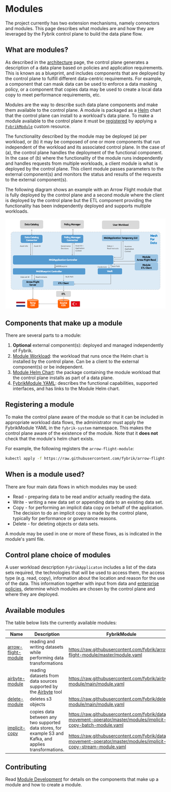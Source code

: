 # Modules

The project currently has two extension mechanisms, namely connectors and modules. 
This page describes what modules are and how they are leveraged by the Fybrik control plane to build the data plane flow.  

## What are modules?

As described in the [architecture](./architecture.md) page, the control plane generates a description of a data plane based on policies and application requirements. This is known as a blueprint, and includes components that are deployed by the control plane to fulfill different data-centric requirements.  For example, a component that can mask data can be used to enforce a data masking policy, or a component that copies data may be used to create a local data copy to meet performance requirements, etc. 

Modules are the way to describe such data plane components and make them available to the control plane. A module is packaged as a [Helm](https://helm.sh/) chart that the control plane can install to a workload's data plane. To make a module available to the control plane it must be [registered](#registering-a-module) by applying a [`FybrikModule`](../reference/crds.md#fybrikmodule) custom resource.

The functionality described by the module may be deployed (a) per workload, or (b) it may be composed of one or more components that run independent of the workload and its associated control plane.  In the case of (a), the control plane handles the deployment of the functional component. In the case of (b) where the functionality of the module runs independently and handles requests from multiple workloads, a client module is what is deployed by the control plane.  This client module passes parameters to the external component(s) and monitors the status and results of the requests to the external component(s). 
<!-- TODO: Add "which are declared as a dependencies in the module yaml"  when we support it-->

The following diagram shows an example with an Arrow Flight module that is fully deployed by the control plane and a second module where the client is deployed by the control plane but the ETL component providing the functionality has been independently deployed and supports multiple workloads.

![Example](../static/module_arch.png)

## Components that make up a module

There are several parts to a module:

1. **Optional** external component(s): deployed and managed independently of Fybrik.
1. [Module Workload](../contribute/modules.md#module-workload): the workload that runs once the Helm chart is installed by the control plane.
Can be a client to the external component(s) or be independent.
1. [Module Helm Chart](../contribute/modules.md#module-helm-chart): the package containing the module workload that the control plane installs as part of a data plane.
1. [FybrikModule YAML](../contribute/modules.md#fybrikmodule-yaml): describes the functional capabilities, supported interfaces, and has links to the Module Helm chart.

## Registering a module

To make the control plane aware of the module so that it can be included in appropriate workload data flows, the administrator must apply the FybrikModule YAML in the `fybrik-system` namespace.  This makes the control plane aware of the existence of the module.  Note that it **does not** check that the module's helm chart exists.

For example, the following registers the `arrow-flight-module`:
```bash
kubectl apply -f https://raw.githubusercontent.com/fybrik/arrow-flight-module/master/module.yaml -n fybrik-system
```

## When is a module used?

There are four main data flows in which modules may be used:

* Read - preparing data to be read and/or actually reading the data.
* Write - writing a new data set or appending data to an existing data set.
* Copy - for performing an implicit data copy on behalf of the application.  The decision to do an implicit copy is made by the control plane, typically for performance or governance reasons.
* Delete - for deleting objects or data sets.

A module may be used in one or more of these flows, as is indicated in the module's yaml file.

## Control plane choice of modules

A user workload description `FybrikApplicaton` includes a list of the data sets required, the technologies that will be used to access them, the access type (e.g. read, copy), information about the location and reason for the use of the data.  This information together with input from data and [enterprise policies](config-policies.md), determine which modules are chosen by the control plane and where they are deployed. 

## Available modules

The table below lists the currently available modules:

Name | Description | FybrikModule | Prerequisite
---  | ---         | ---       | ---
[arrow-flight-module](https://github.com/fybrik/arrow-flight-module) | reading and writing datasets while performing data transformations | https://raw.githubusercontent.com/fybrik/arrow-flight-module/master/module.yaml |
[airbyte-module](https://github.com/fybrik/airbyte-module) | reading datasets from data sources supported by the [Airbyte](https://airbyte.com) tool | https://raw.githubusercontent.com/fybrik/airbyte-module/main/module.yaml |
[delete-module](https://github.com/fybrik/delete-module) | deletes s3 objects | https://raw.githubusercontent.com/fybrik/delete-module/main/module.yaml |
[implicit-copy](https://github.com/fybrik/mover) | copies data between any two supported data stores, for example S3 and Kafka, and applies transformations. | https://raw.githubusercontent.com/fybrik/data-movement-operator/master/modules/implicit-copy-batch-module.yaml<br> <br>https://raw.githubusercontent.com/fybrik/data-movement-operator/master/modules/implicit-copy-stream-module.yaml | [`FybrikStorageAccount`](../../reference/crds/#fybrikstorageaccount) resource deployed in the control plane namespace to hold the details of the storage which is used by the module for copying the data.

## Contributing

Read  [Module Development](../contribute/modules.md) for details on the components that make up a module and how to create a module.
